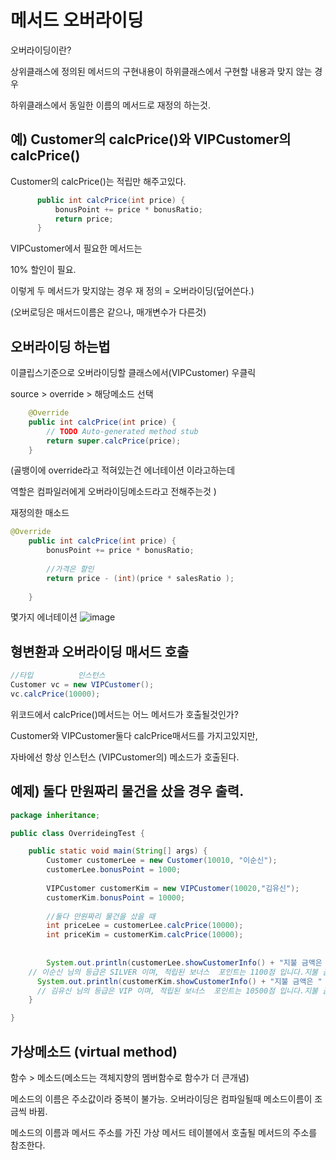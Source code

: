 # 메서드 오버라이딩

오버라이딩이란? 

상위클래스에 정의된 메서드의 구현내용이 하위클래스에서 구현할 내용과 맞지 않는 경우

하위클래스에서 동일한 이름의 메서드로 재정의 하는것.

## 예) Customer의 calcPrice()와 VIPCustomer의 calcPrice()

Customer의 calcPrice()는 적립만 해주고있다.

```java
	  public int calcPrice(int price) {
		  bonusPoint += price * bonusRatio;
		  return price;
	  }
```

VIPCustomer에서 필요한 메서드는

10% 할인이 필요.

이렇게 두 메서드가 맞지않는 경우 재 정의 = 오버라이딩(덮어쓴다.)

(오버로딩은 매서드이름은 같으나, 매개변수가 다른것)

## 오버라이딩 하는법

이클립스기준으로 오버라이딩할 클래스에서(VIPCustomer) 우클릭

source > override > 해당메소드 선택

```java
	@Override
	public int calcPrice(int price) {
		// TODO Auto-generated method stub
		return super.calcPrice(price);
	}
```
(골뱅이에 override라고 적혀있는건 에너테이션 이라고하는데

역할은 컴파일러에게 오버라이딩메소드라고 전해주는것 )

재정의한 매소드
```java
@Override
	public int calcPrice(int price) {
		bonusPoint += price * bonusRatio;
		
		//가격은 할인
		return price - (int)(price * salesRatio );
	
	}
```

몇가지 에너테이션
![image](https://user-images.githubusercontent.com/85108615/187161726-6291a941-faf9-4a67-8350-ecb79a323857.png)

## 형변환과 오버라이딩 매서드 호출

```java
//타입          인스턴스
Customer vc = new VIPCustomer();
vc.calcPrice(10000);
```

위코드에서 calcPrice()메서드는 어느 메서드가 호출될것인가? 

Customer와 VIPCustomer둘다 calcPrice매서드를 가지고있지만,

자바에선 항상 인스턴스 (VIPCustomer의) 메소드가 호출된다. 


## 예제) 둘다 만원짜리 물건을 샀을 경우 출력.

```java
package inheritance;

public class OverrideingTest {

	public static void main(String[] args) {
		Customer customerLee = new Customer(10010, "이순신");
		customerLee.bonusPoint = 1000;
		
		VIPCustomer customerKim = new VIPCustomer(10020,"김유신");
		customerKim.bonusPoint = 10000;
		
		//둘다 만원짜리 물건을 샀을 때
		int priceLee = customerLee.calcPrice(10000);
		int priceKim = customerKim.calcPrice(10000);
		
		
		System.out.println(customerLee.showCustomerInfo() + "지불 금액은 " +  priceLee + "원 입니다.");
    // 이순신 님의 등급은 SILVER 이며, 적립된 보너스  포인트는 1100점 입니다.지불 금액은 10000원 입니다.
      System.out.println(customerKim.showCustomerInfo() + "지불 금액은 " +  priceKim + "원 입니다.");
      // 김유신 님의 등급은 VIP 이며, 적립된 보너스  포인트는 10500점 입니다.지불 금액은 9000원 입니다.
	}

}

```

## 가상메소드 (virtual method)

함수 > 메소드(메소드는 객체지향의 멤버함수로 함수가 더 큰개념)

메소드의 이름은 주소값이라 중복이 불가능. 오버라이딩은 컴파일될때 메소드이름이 조금씩 바뀜.

메소드의 이름과 메서드 주소를 가진 가상 메서드 테이블에서 호출될 메서드의 주소를 참조한다.

